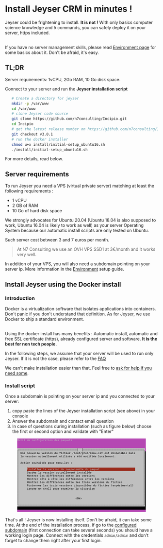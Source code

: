 # Install Jeyser CRM in minutes !

Jeyser could be frightening to install. **It is not !** 
With only basics computer science knowledge and 5 commands, you can safely deploy it on your server, https included.

<br/>If you have no server management skills, please read [Environment page](environment) for some basics about it. 
Don't be afraid, it's easy.

## TL;DR

Server requirements: 1vCPU, 2Go RAM, 10 Go disk space.

Connect to your server and run the **Jeyser installation script**

```bash
   # Create a directory for jeyser
   mkdir -p /var/www
   cd /var/www
   # clone Jeyser code source
   git clone https://github.com/n7consulting/Incipio.git
   cd Incipio
   # get the latest release number on https://github.com/n7consulting/Incipio/releases
   git checkout v3.0.1
   # run the docker installer
   chmod u+x install/initial-setup_ubuntu16.sh
   ./install/initial-setup_ubuntu16.sh
```

For more details, read below.

## Server requirements

To run Jeyser you need a VPS (virtual private server) matching at least the following requirements : 

 - 1 vCPU
 - 2 GB of RAM
 - 10 Go of hard disk space
 
We strongly advocates for Ubuntu 20.04 (Ubuntu 18.04 is also supposed to work, Ubuntu 16.04 is likely to work as well) as your server Operating System 
because our automatic install scripts are only tested on Ubuntu.

Such server cost between 3 and 7 euros per month.

 > At N7 Consulting we use an OVH VPS SSD1 at 3€/month and it works very well.
 
 In addition of your VPS, you will also need a subdomain pointing on your server ip. 
 More information in the [Environment](environment) setup guide.
 
## Install Jeyser using the Docker install

### Introduction

Docker is a virtualization software that isolates applications into containers. Don't panic if you don't understand that definition.
As for Jeyser, we use Docker to ship a standard environment.
 
<br/>Using the docker install has many benefits : Automatic install, automatic and free SSL certificate (https),
 already configured server and software. **It is the best for non tech people.** 
 
In the following steps, we assume that your server will be used to run only Jeyser. 
If it is not the case, please refer to the [FAQ](dev/faq)
 
We can't make installation easier than that. Feel free to [ask for help if you need some](./../../support).
 
### Install script

Once a subdomain is pointing on your server ip and you connected to your server:
 
 1. copy paste the lines of the Jeyser installation script (see above) in your console
 2. Answer the subdomain and contact email question
 3. In case of questions during installation (such as figure below) choose the first or second option and validate with "Enter"

<figure>
 <img src="images/choices-during-install.png" alt="Choices during upgrade" />
</figure>

That's all ! Jeyser is now installing itself. Don't be afraid, it can take some time. 
At the end of the installation process, if go to the [configured subdomain](environment) (first connection can take several seconds) 
you should have a working login page. 
Connect with the credentials `admin/admin` and don't forget to change them right after your first login.

